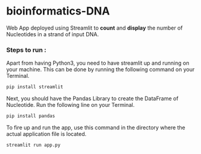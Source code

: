# bioinformatics-DNA
Web App deployed using Streamlit to **count** and **display** the number of Nucleotides in a strand of input DNA.

### Steps to run :

Apart from having Python3, you need to have streamlit up and running on your machine. This can be done by running the following command on your Terminal.

```bash
pip install streamlit
```

Next, you should have the Pandas Library to create the DataFrame of Nucleotide. Run the following line on your Terminal.

```bash
pip install pandas
```

To fire up and run the app, use this command in the directory where the actual application file is located.

```bash
streamlit run app.py
```
